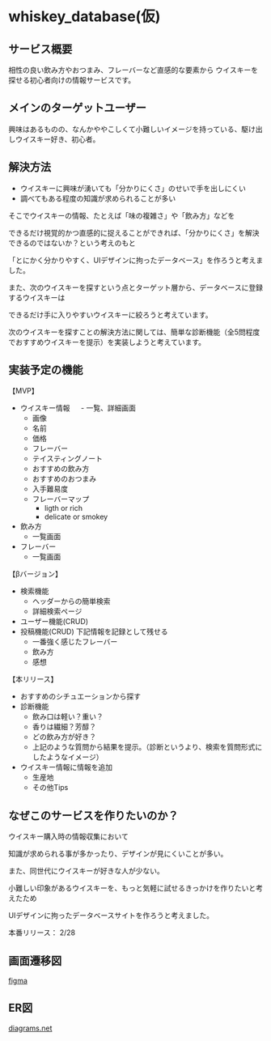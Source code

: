 # whiskey_database(仮)

## サービス概要
相性の良い飲み方やおつまみ、フレーバーなど直感的な要素から
ウイスキーを探せる初心者向けの情報サービスです。

## メインのターゲットユーザー
興味はあるものの、なんかややこしくて小難しいイメージを持っている、駆け出しウイスキー好き、初心者。

## 解決方法
- ウイスキーに興味が湧いても「分かりにくさ」のせいで手を出しにくい
- 調べてもある程度の知識が求められることが多い

そこでウイスキーの情報、たとえば「味の複雑さ」や「飲み方」などを

できるだけ視覚的かつ直感的に捉えることができれば、「分かりにくさ」を解決できるのではないか？という考えのもと

「とにかく分かりやすく、UIデザインに拘ったデータベース」を作ろうと考えました。

また、次のウイスキーを探すという点とターゲット層から、データベースに登録するウイスキーは

できるだけ手に入りやすいウイスキーに絞ろうと考えています。

次のウイスキーを探すことの解決方法に関しては、簡単な診断機能（全5問程度でおすすめウイスキーを提示）を実装しようと考えています。
## 実装予定の機能
【MVP】 
- ウイスキー情報
　 - 一覧、詳細画面 
  - 画像
  - 名前
  - 価格
  - フレーバー
  - テイスティングノート
  - おすすめの飲み方
  - おすすめのおつまみ
  - 入手難易度
  - フレーバーマップ
    - ligth or rich
    - delicate or smokey
- 飲み方
  - 一覧画面
- フレーバー
    - 一覧画面

【βバージョン】
- 検索機能
  - ヘッダーからの簡単検索
  - 詳細検索ページ 
- ユーザー機能(CRUD)
- 投稿機能(CRUD)
  下記情報を記録として残せる
  - 一番強く感じたフレーバー
  - 飲み方
  - 感想

【本リリース】
- おすすめのシチュエーションから探す
- 診断機能
  - 飲み口は軽い？重い？
  - 香りは繊細？芳醇？
  - どの飲み方が好き？
  - 上記のような質問から結果を提示。（診断というより、検索を質問形式にしたようなイメージ）
- ウイスキー情報に情報を追加
  - 生産地
  - その他Tips

## なぜこのサービスを作りたいのか？
ウイスキー購入時の情報収集において

知識が求められる事が多かったり、デザインが見にくいことが多い。

また、同世代にウイスキーが好きな人が少ない。

小難しい印象があるウイスキーを、もっと気軽に試せるきっかけを作りたいと考えたため

UIデザインに拘ったデータベースサイトを作ろうと考えました。

本番リリース： 2/28
## 画面遷移図
[figma](https://www.figma.com/file/BU2M2V8YP45y8itqZujmw2/whiskey_database?node-id=0%3A1)
## ER図
[diagrams.net](https://viewer.diagrams.net/?tags=%7B%7D&highlight=0000ff&edit=_blank&layers=1&nav=1&title=erd.drawio#R7V1dd9q4Fv01rHXngS5s%2BYvHJE3mtum0M016O3NfWAoI8I2xGdskZH79lcE2YAliG1kWljpdU%2FCHsHX20ZaOto564Gax%2FjWEy%2FlvwQR5PX0wWffAx56u66Zl4X%2BSI2%2FpEQ0MtkdmoTvZHtN2Bx7cf1B6MLts5U5QdHBhHARe7C4PD44D30fj%2BOAYDMPg9fCyaeAd%2FuoSzhBx4GEMPfLoT3cSz7dHHd3eHf83cmfz7Jc1a7g9s4DZxembRHM4CV73DoHbHrgJgyDeflqsb5CX1F5WLz8%2Fvf30vjxbv37%2BI%2Fob%2Fri%2Bf%2Fz6n%2F62sLsqt%2BSvECI%2Frl20e%2FW0sBdfVvpfD1Pnbm2iH07YN7ZFv0BvldbXKkJhlL5w%2FJbVIn73ZfIxhk%2FJoesohmGcGhsDAlxj88XQ9VGID2ib754Hl5G7ufzj5oq5602%2BwLdgFWcFZd%2Bup%2B4aTb5vbZ3cjc3%2BBRcWpbdOceEP6cMkp6Hnznz8eYzrI%2FnF62XgJp9uX%2FCBrIyp63k3gReEmzcAExM5E2Pz6GHwjPbOOPoTwDAH1yWrOTXHCwpjtN4DWVrtv6JggeLwDV%2BSnu3bVgqh1In6GaRed4gE2bH5HhpBdiNMvWCWF76zNP6QGruC4U3C8EdtjiskdqH3HXsn9Gcb88%2FjhZdW8%2BvcjdHDEo6TS19xI0I1%2FiQMlo8wnKE4PfCexfzAT34oDpbpDR6aZvc%2BBXEcLDKopLWVF7qpKfMa%2F8V1dzP4YPZM%2FDY3%2BLu2%2B47%2FJpeH8U3gY0Bg5CZlIBjFryiKqVg46T%2FvYyE1PShr%2BaYMbxGG%2F%2F2eqek3zTjcmb6yVQcFqwa4dqfepuWdu5MJ8o%2FAp6TJzNIm27ORrVczUVrYruIqlwY9%2FH4%2BjNF1sPInEWH3%2FDnrQ8EmoIAvFxoKWcO%2FvfY6wj%2Fo%2BrMv2zutNrGyPrTsnrF1w2GJnVLFcQCP0wUCKeLrAgjEaptAhs0aXnT6cEobrOv0kY3w9pDgwwUSGw28GaQ8XKRjEE0j8KMohAeFDNumEE2Xm0O08iGEzpMIIKAAX2AMQ7EBwZtGKiBGOh7RTUUbPGhDKx21bIo3dEvsVoGx0%2BsqVJVXBRmrQgvoemLjgTdLVACMfCzhKJbgwhJm6ywxFLtVYO30KiKVVQUgI1I93fLSttc%2FwIT19yqZuL9%2BguPnWZg8Un%2B8teoVvi6cPf1LN3FzmrgY%2Fn%2Fh8y%2B7%2B%2FGnWfLvOHxbxmgyWkIYRa9BOMl%2BGb%2FJ9se314mNTe6MpeJjx9GsKcbiwlhO24wF5Ap%2FARX%2ByquCDH9F%2BGfFhgNvkqiAF%2FlIwlAkwYMkcj1reyTBNswpPEmUN1HnSYLU7IUoQjEea2yHGqM4eMb1LTQ8uJNGefxIRxoGUKTBhTSMtknDYNs9EJ00MmAr0ugbNIX%2FfixsG46iEckIrZduiCYjGGe3PIW7%2BJUKa7HEoXzkM2CKFUU%2Bx8jHbp182AYwhSefQWkTdZ589HfIhzIRU5h9GeTzLXuffkk%2BJgYZJEsC%2B1O4cL237T24ILhYbk4C3PfHeELeC4rdMSTOHBYSbVYxJkVo%2BnJdOLd9yuSkH4QL6B2efk1rOTlvbJ9zc9JDMa7ifkoz1PsxQuJ%2BSktXm1swXg9Ouv5kg7fk7GDvwTYncUPiR1NcZFa4j%2FILEiI%2F%2FO3920%2FMdyUEkc1xGcPdZ3Ov3idutPRgWueu77l7P4x9Ccb7D1ScIyt0NjYKjlGE33Kvp6H6FWyaGOn6FcBW%2FQo%2BK1jb7lcAtlIe0fsVGbBVv6IPyMVnq5VatFobL9KRhMFWG6ZI4hhJtJ7nwGQbZhCdJDJgK5Lom%2BS6wjDw0L%2BQv1r8IjYouI8nyqNGOqqwyVnXqQdfApUdiW12JJDJ71LqMChyvFyit4%2BJ%2FCBz7rDJ1SYX2G1oPztS7kLnpEei2r6xboNN5jWRLD%2BSXWu4aVQ00mkOKFMaDwogh5tqsFkbLetD2%2B67OFv0lCqOR4ok2nKUi6OR9kef1WmEkiSJL404Dec2EZ1EcugrEnHIuVCVJukMvMhHI%2BQaEUUjXGiEkiiJM42Q%2BZnFbjdYNwu19JzdpBFSzzlB0Th0l7EbKO1%2FXdhIxyZgoNiDD3vQ8iXxpQ8wYLvQQ3S6yLGt%2BALXBdl3cBfJZhlCI4K7WKICZKTjCodtvjVFFUepgpI0ifNIg5zyupNr3sMpb7Wuc4dDToJtp75HiXJ8OVKTILWhIx2HaJR%2BCIZB9IzelJCCqZCin2%2FNdmKbKWoTY%2BhN0Yo2UBtNMelT7NzoHC1FZbo60%2FjSbza1w3%2BlXoUJWFJBmdK4MIHacIolXtaH1j0YOthMuxJliuMCILXpVFtkQlFU8CYTyTee2qFfUYmm9p5ijBj5yERtP9UamVB0FZzJRO1AVSsHb0fJhBRYKWkFA%2BBIyCkqGy8nCqGJK3hziFwJeXNwK8rAdUFGNhfBKp6Ppgh5aqXxeeiRkDdU7iJevEFRWvDmDbnSF%2BXgVryB64IMYqbKCuwHyJ%2FFc0Ue50FIPvLIesKKPBonD0pqCs7kocuVUzcHtyIPXBdk0DKEoRu%2FKc44DzkScobaAYQTZ9A2juLNGXJtApKDW3EGrgtSf7kM3bGaKa8NGQnJQi0D4kUWlHUBvMmCbShSfLKoteyno2RB6ivhAv4T%2BCPP9Z%2FFxgV%2Fyqi86KeTlPHtR3Rz%2F%2BNuvvx08%2Bnb%2FZvzcP%2FpZ99mOzXaEcYgkFKeRI4zBmWXp8YYg25rtr2DlgnjHRudQHun%2BYL%2B3uR6jpQu3MVMPspgCR35GENXjMGHMWj793BmjE5lpanl9rqkjEGuBc8ZYxmiKHJlHGuwRFCXieOr87icPsLXl5voez%2F6%2FPji2H5fKad4LSfnuZ6caurO6qZOAVuuuBS1JkjN1CTEHDF6hW8yp6I5EzXSMUU2EauoonGq4LlanG7rzsqkTkJbkUWfsrJz4kYxNhgKFV2cARz5%2BEJppHjxBc8F4XRbd1YidRLaii%2F6GimQinw4flZUUR8zXaYKepsHKL2ObIyq0lymhmGU5jIPRFXdMDSX4rJXTYFO7NEjQJrL3JEuZ8tQDZCzGrKluQS1OhSdTJ6tAbJHIXFf4my8yJcxG5DJJS6QTAQYiVYnk9Y3DtVAw3uPi08lah%2BGXV2QgmyV5vIcxHSZTKijdjXnxYk5eO4VSo%2FPiN0qMI5G1ZrwunSSoNYEGXlC%2BFndaD6SmirORE2XieJIk9dwfnXFHUe5o%2F2dQnMUyjvsGJa2WocY5QgYyNToaL30IP5ZlRD5DOB0mVTUQIMXWfDcK7Szgwopxw%2FkUGEevI7iYLSAz2i0Cj2xrd1g064GBkebKF0lJ%2BbWtJdVMjQ2DtAlS06s10tOfOlEcKQuyAiAu4AzeWNIZ0NGOrLQLHLomMvvXaSkcGylcHngqKoULj%2FIPpJkkb3MC%2Bw%2FCCCFs8rjQRgpnEXqIGWTwuX4Vz0KzSKVkUoKVx8vEnYnSC3lBZKJAIPR6mTSvhTOalgHKT6VlN8MvvtUQuoipdY3nI0YCcmEVFMqMuFDJjzVcUeeuWF5i%2FhkUn4z%2BM6TSZY0V%2B34zBY40nGKznhvFUUhAovkdF2uHZ9zcCvKwHVBDkbV5NhZkJGOLDSbrZxKkYUYIrkjxpZsfGGXN1LXyUKzyWmwMf61DFfCYoL72KICaOSjC4cMWWxSUykVBVMVRUYLAmkosnDZZUcqBdBQ5C50QRqKISmhkk1DkeNf9SW0oU7AQWko6uNFvm7EsBO56QQYhlYnk%2FY1FENSgSV228G8aVCZ6XZ1QaqplIbiHMR0mUxWLy8zb%2FXP4H%2B3n38fT7%2BAtf6H21f7unJiDp6CCaqlO7Wr676FTuFaLpKg1gQps1PphM5HTZeJ4giLqiSmbXFH%2B0oJbSh7FtOhymK6qwtSd6vUdgyAIyGpDBWHcOKQ1gUUerZPuahNA3PPVxnodrYn58CU2u4syEhHFrpBTpxhHETPyEXR6NWN56OpB1%2BCsBNyCg8%2BIe8ajp9nYVKjGYwnaApXXtwTSW8BCoILMChJNfm4hj3XGJ2YI2tQcPEuvko2WTuvvBxFhm50d4MndnZV82y7upB4B6g2ACVh30ZFV4Xlq9ZFH7pBRl%2FvFF8d8SDFV7pBBmi3I6U3eXZBbgNYEvKW2mREWN5qPUeHnsWcFW%2BV8CDFW7pJRom3IT1FW03iSj7aoqQhjHGbjU028oNYpTVmnNbYzoZQJ5bkAZ2CjRyT7Lmp6WSEFx8hLtvQVEhRdzwATLV%2Bcx0TSvLBrgSAS5ut1ng5S4LAhg%2FKlMaFDsjxsjQdjgbwsj607p7B88gEG%2FyUKo4LgNQwuC0yoURnOZMJJfmg2G0H86ah1hC2m1Rik0PYcbBYJDUoNCb480nl8alEfJK9quIT7nxCiZry5hNSu9SVqGlZs%2BX4V4yi26RYaRUhiUKiDYBGQkZRK705EQhttR5vBiFjm9IxSK0V4B1lEDLaKZ0cpAHcSEgibDcTViRynEQoy%2FV4kwgZ05SORGptsdJNEnHIKKds2owGYCMfhzgqZz4vDimrsmiOQxwyjikbhzjl5TLd5xAysjkJXf959ArVUOQc5MhHIypzCC8a0bW2aSRfUC4xjdRLJtJJGgGUZCKbfTQUhZyBGukoBAxIEfhTEDwvYNiNHVkuKIVIv5hDpF825WFzOUTAQCnE%2Baxt23ni5eQQAYPuSsjZ2VWtyd7VhcQa8zYAJd2iNjBQInRh%2Bar1HCJA6%2B4Ymp1d1VrsHV7IQbZcssM2UCUfaWnkDJEiLUFIq%2FUEIkDrrhSemV1zD1KkBTRSKy%2Bd0rENYEnIWyWCg2gyQ1nUFrfw82AW%2BNC73R3dxnW3QWRc2wewQ%2F7kKgw35r79jgH1GPwG%2FbdeGnnenVpAf%2FJtg7eNudEkAyQuei%2BEa18l%2F23KxW%2F%2BZ3rR5stfyRfMRunXj%2Bv9kx%2Ff0m8kak6FfuOMYo9VYD7RkFRS2UZLG1Csnx8MkQdj92W%2FtJMQ%2Bz1xnt7xLCVFWEXBKhyj9K4dpMiCTK1YUKGkbe0QJWGjwre9y9JeROUnPvpgzuC8603HLDjT9pEZu1aJvYbEdi2tZdcyBXMtreAQw7qeBYaHBVnF2R9GnqUB6gMfe67i5Yb5jmMV36PyDZbGwxOz2pXGE9Hajf%2Fc%2B7x3F%2F62uyn5Us97t1A%2FUekaAGX9PBOICePnfdM4hKlt1vV0o1CSVSyJFYcCu8Bxunn6yYo3WDYPVwSyuSJrUsykMMI4i17ovJm1%2B5tGgX6stJvG2leOPfGxB9Od8663B1w8iwx0d9uzMpLT2iO5bEVqib6sI5jb4vHJ8MNw749TwHjB96p48YfB3h%2B94NMG7VcZe7g5rEaGxeuzAenxlxyceYNlsG0TvjqPy%2BkjfH25ib73o8%2BPL47t90lhoFgtgigxnCw1vjDOWRxo6jWdUdcLvggOitXsZjqjgP74x56yeDlg3BOl%2Bobocc%2B6viHA0K88KxqidWY17DBDa89jjANkOuYH29ljL6ueWxajIKBAisNmvNKsRorF6w3G3ViqWwo%2FH1Gn18ln7FgvJEO1gi2aWxaQWAyXlnW8Iq%2BChuKu%2FWIk9d1oDBF6fadDqRnnXQ90Hs4s%2BgzIJTuzpZd05gzzwnqzxcqbiwUx8uaKkdXC5Yb9jmcWabbi9cDk4cmk6l8sT67mXe%2F7DBDMZ4iYZW0KLBANKG5N0lSQVa8YZK14PWA8p%2F%2F5T%2FjX%2Bual%2F2Uwffj6%2BONr%2F7v23z45eZHmDko0SstOrLYUZzFlPimeNYyUPDD0tZTFObY6Qk6q%2FUuE2MUX%2BXLda%2BekGwm5TJL6xDph%2BK4skixpslrZfy5dnEutCVLKLY0klzlWuqy3pVYNqeu%2BQAJpcJVIUwTCc90i9YlLTMUJ1WYwbhKM0gbrOn2Q8W0fLpDYYOBNIOXRIh2BlIioKgJpgEB4riGkPnGJAJxQbQbjJsEubbCuEwiZHWOConHoLmM38MXGBG8eKQ8a6XgkmzpRvNEsb9B20eFLHFkCDFEbBdbBh%2FIm6jpTUHJSuAs4U4ONuoCRjyVEV2ORNj419yTMbG5xasusK%2FA1C7OsTS0vszT6Ax97ruL11uHC0GZECiWCq0KojdpclTkQbU11XzdPrkOpKXPo64UFF8W12syUfgW5z7tCP5v6XFXfo1FHIqe4BHOkI9p4ewB6p0V4tQV%2Fv6PQxdW6EWo04Jd0rywhoU%2BzsrXpvwUhTl1hEpE7m0iJzcpljWrLU4jrLY2pC377Ed3c%2F7ibLz%2FdfPp2%2F%2BY83H%2F62afsWkf64M6N0p72no%2FR%2BkkEvMrh9yS4TAq2TEa9pGK9F6VqZaHlFBWnJdc9sTImZc%2B5nm5tc9cHmwfdWdX6exVkJ%2FrRpv28wheAwXK9sWN2Hh8b52Ks3UEwnTqDxLV3h6zZ5t9bqze86V1d9W7N3tVtb3jXu3V6V6CX6OasNKHW3fZx0juKeMPDo%2FgQZIeisBSElBEgoTxLBlvuGHpX6YkFHshtWIM2yKRBmRit1QdzniXIPEQbbc5Yo6AdnAB22cgNHTY0uZmCjViwscwCbPRhY7DBX8MgMc%2BuccKvOv8tmKDkiv8D)
